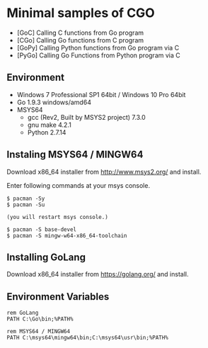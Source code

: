 # Minimal samples of CGO

* [GoC] Calling C functions from Go program
* [CGo] Calling Go functions from C program
* [GoPy] Calling Python functions from Go program via C
* [PyGo] Calling Go Functions from Python program via C

## Environment

* Windows 7 Professional SP1 64bit / Windows 10 Pro 64bit
* Go 1.9.3 windows/amd64
* MSYS64
  * gcc (Rev2, Built by MSYS2 project) 7.3.0
  * gnu make 4.2.1
  * Python 2.7.14

## Instaling MSYS64 / MINGW64

Download x86_64 installer from http://www.msys2.org/ and install.

Enter following commands at your msys console.

```
$ pacman -Sy
$ pacman -Su

(you will restart msys console.)

$ pacman -S base-devel
$ pacman -S mingw-w64-x86_64-toolchain
```

## Installing GoLang

Download x86_64 installer from https://golang.org/ and install.

## Environment Variables

```
rem GoLang
PATH C:\Go\bin;%PATH%

rem MSYS64 / MINGW64
PATH C:\msys64\mingw64\bin;C:\msys64\usr\bin;%PATH%
```

